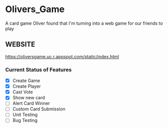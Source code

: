# Olivers_Game
 A card game Oliver found that I'm turning into a web game for our friends to play

 
 
## WEBSITE
https://oliversgame.uc.r.appspot.com/static/index.html

### Current Status of Features
- [x] Create Game
- [x] Create Player
- [x] Cast Vote
- [x] Show new card
- [ ] Alert Card Winner
- [ ] Custom Card Submission
- [ ] Unit Testing
- [ ] Bug Testing
